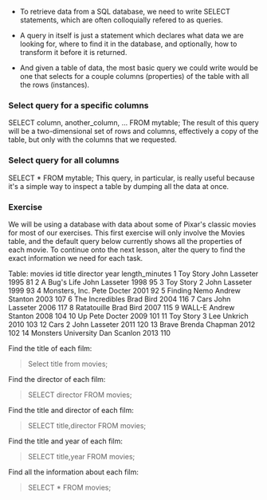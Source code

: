 - To retrieve data from a SQL database, we need to write SELECT statements, which are often colloquially refered to as queries. 
- A query in itself is just a statement which declares what data we are looking for, where to find it in the database, and optionally, how to transform it before it is returned.

- And given a table of data, the most basic query we could write would be one that selects for a couple columns (properties) of the table with all the rows (instances).

### Select query for a specific columns
SELECT column, another_column, …
FROM mytable;
The result of this query will be a two-dimensional set of rows and columns, effectively a copy of the table, but only with the columns that we requested.

### Select query for all columns
SELECT * 
FROM mytable;
This query, in particular, is really useful because it's a simple way to inspect a table by dumping all the data at once.

### Exercise
We will be using a database with data about some of Pixar's classic movies for most of our exercises. This first exercise will only involve the Movies table, and the default query below currently shows all the properties of each movie. To continue onto the next lesson, alter the query to find the exact information we need for each task.

Table: movies
id	title	          director	          year	length_minutes
1	  Toy Story	      John Lasseter	      1995	81
2	  A Bug's Life	  John Lasseter	      1998	95
3	  Toy Story 2	    John Lasseter	      1999	93
4	  Monsters, Inc.	Pete Docter	        2001	92
5	  Finding Nemo	  Andrew Stanton	    2003	107
6	  The Incredibles	Brad Bird	          2004	116
7	  Cars	          John Lasseter	      2006	117
8	  Ratatouille	    Brad Bird	          2007	115
9	  WALL-E	        Andrew Stanton	    2008	104
10	Up	            Pete Docter	        2009	101
11	Toy Story 3	    Lee Unkrich	        2010	103
12	Cars 2	        John Lasseter	      2011	120
13	Brave	          Brenda Chapman	    2012	102
14	Monsters University	Dan Scanlon	    2013	110

Find the title of each film:
> Select title from movies;

Find the director of each film:
> SELECT director FROM movies;

Find the title and director of each film:
> SELECT title,director FROM movies;

Find the title and year of each film:
> SELECT title,year FROM movies;

Find all the information about each film:
> SELECT * FROM movies;

